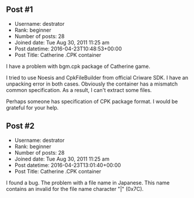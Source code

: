 ## Post #1
- Username: destrator
- Rank: beginner
- Number of posts: 28
- Joined date: Tue Aug 30, 2011 11:25 am
- Post datetime: 2016-04-23T10:48:53+00:00
- Post Title: Catherine .CPK container

I have a problem with bgm.cpk package of Catherine game.

I tried to use Noesis and CpkFileBuilder from official Criware SDK. I have an unpacking error in both cases. Obviously the container has a mismatch common specification. As a result, I can't extract some files.

Perhaps someone has specification of CPK package format. I would be grateful for your help.
## Post #2
- Username: destrator
- Rank: beginner
- Number of posts: 28
- Joined date: Tue Aug 30, 2011 11:25 am
- Post datetime: 2016-04-23T13:01:40+00:00
- Post Title: Catherine .CPK container

I found a bug. The problem with a file name in Japanese. This name contains an invalid for the file name character "|" (0x7C).
